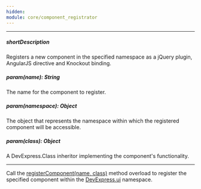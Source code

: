 ```yaml
---
hidden: 
module: core/component_registrator
---
```

---
##### shortDescription
Registers a new component in the specified namespace as a jQuery plugin, AngularJS directive and Knockout binding.

##### param(name): String
The name for the component to register.

##### param(namespace): Object
The object that represents the namespace within which the registered component will be accessible.

##### param(class): Object
A DevExpress.Class inheritor implementing the component's functionality.

---
Call the [registerComponent(name, class)](/Documentation/ApiReference/Common/Utils/#registerComponentname_class) method overload to register the specified component within the [DevExpress.ui](/api-reference/50%20Common/utils/ui '/Documentation/ApiReference/Common/Utils/#ui') namespace.